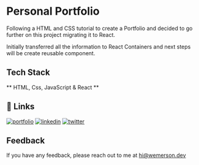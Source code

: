 
# Personal Portfolio

Following a HTML and CSS tutorial to create a Portfolio and decided to go further on this project migrating it to React.

Initially transferred all the information to React Containers and next steps will be create reusable component.

## Tech Stack

** HTML, Css, JavaScript & React **

<!-- ## Screenshots

![App Screenshot](https://wemerson.dev/static/media/portfolio00.a7dedfe6d0ff60df4ad7.png) -->


## 🔗 Links
[![portfolio](https://img.shields.io/badge/my_portfolio-000?style=for-the-badge&logo=ko-fi&logoColor=white)](https://wemerson.dev)
[![linkedin](https://img.shields.io/badge/linkedin-0A66C2?style=for-the-badge&logo=linkedin&logoColor=white)](https://www.linkedin.com/wemersonsouza)
[![twitter](https://img.shields.io/badge/twitter-1DA1F2?style=for-the-badge&logo=twitter&logoColor=white)](https://twitter.com/wemersonqueiroz)


## Feedback

If you have any feedback, please reach out to me at hi@wemerson.dev

